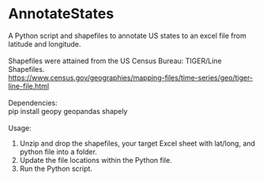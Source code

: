 # AnnotateStates
A Python script and shapefiles to annotate US states to an excel file from latitude and longitude.<br>
<br>
Shapefiles were attained from the US Census Bureau: TIGER/Line Shapefiles.<br>
https://www.census.gov/geographies/mapping-files/time-series/geo/tiger-line-file.html<br>
<br>
Dependencies:<br>
pip install geopy geopandas shapely<br>
<br>
Usage:<br>
1. Unzip and drop the shapefiles, your target Excel sheet with lat/long, and python file into a folder. <br>
2. Update the file locations within the Python file.<br>
3. Run the Python script.<br>
